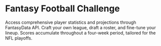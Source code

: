 # Fantasy Football Challenge
Access comprehensive player statistics and projections through FantasyData API. Craft your own league, draft a roster, and fine-tune your lineup.  Scores accumulate throughout a four-week period, tailored for the NFL playoffs.
